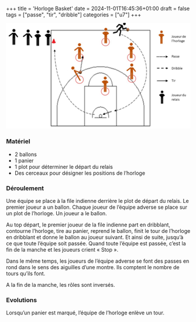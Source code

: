 +++
title = 'Horloge Basket'
date = 2024-11-01T16:45:36+01:00
draft = false
tags = ["passe", "tir", "dribble"]
categories = ["u7"]
+++

![alt](horloge-basket.png)

### Matériel

* 2 ballons
* 1 panier
* 1 plot pour déterminer le départ du relais
* Des cerceaux pour désigner les positions de l’horloge

### Déroulement

Une équipe se place à la file indienne derrière le plot de départ du relais. Le premier joueur a un ballon. Chaque joueur de l’équipe adverse se place sur un plot de l’horloge. Un joueur a le ballon.

Au top départ, le premier joueur de la file indienne part en dribblant, contourne l’horloge, tire au panier, reprend le ballon, finit le tour de l’horloge en dribblant et donne le ballon au joueur suivant. Et ainsi de suite, jusqu’à ce que toute l’équipe soit passée. Quand toute l’équipe est passée, c’est la fin de la manche et les joueurs crient « Stop ».

Dans le même temps, les joueurs de l’équipe adverse se font des passes en rond dans le sens des aiguilles d’une montre. Ils comptent le nombre de tours qu’ils font.

A la fin de la manche, les rôles sont inversés.

### Evolutions

Lorsqu’un panier est marqué, l’équipe de l’horloge enlève un tour.